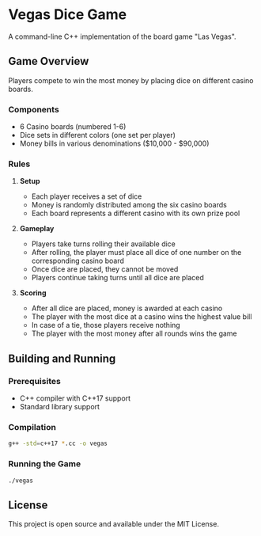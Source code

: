 # Vegas Dice Game

A command-line C++ implementation of the board game "Las Vegas".

## Game Overview

Players compete to win the most money by placing dice on different casino boards.

### Components
- 6 Casino boards (numbered 1-6)
- Dice sets in different colors (one set per player)
- Money bills in various denominations ($10,000 - $90,000)

### Rules

1. **Setup**
   - Each player receives a set of dice
   - Money is randomly distributed among the six casino boards
   - Each board represents a different casino with its own prize pool

2. **Gameplay**
   - Players take turns rolling their available dice
   - After rolling, the player must place all dice of one number on the corresponding casino board
   - Once dice are placed, they cannot be moved
   - Players continue taking turns until all dice are placed

3. **Scoring**
   - After all dice are placed, money is awarded at each casino
   - The player with the most dice at a casino wins the highest value bill
   - In case of a tie, those players receive nothing
   - The player with the most money after all rounds wins the game

## Building and Running

### Prerequisites
- C++ compiler with C++17 support
- Standard library support

### Compilation
```bash
g++ -std=c++17 *.cc -o vegas
```

### Running the Game
```bash
./vegas
```

## License

This project is open source and available under the MIT License.
